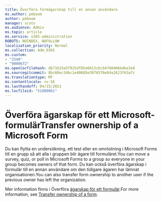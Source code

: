 ```yaml
---
title: Överföra formägarskap till en annan användare
ms.author: pebaum
author: pebaum
manager: scotv
ms.audience: Admin
ms.topic: article
ms.service: o365-administration
ROBOTS: NOINDEX, NOFOLLOW
localization_priority: Normal
ms.collection: Adm_O365
ms.custom:
- "2548"
- "9000672"
ms.openlocfilehash: db71635a5f925df85e6613c6cb4760406b4be3e8
ms.sourcegitcommit: 8bc60ec34bc1e40685e3976576e04a2623f63a7c
ms.translationtype: MT
ms.contentlocale: sv-SE
ms.lasthandoff: 04/15/2021
ms.locfileid: "51809061"
---
```

# <a name="transfer-ownership-of-a-microsoft-form"></a><span data-ttu-id="58335-102">Överföra ägarskap för ett Microsoft-formulär</span><span class="sxs-lookup"><span data-stu-id="58335-102">Transfer ownership of a Microsoft Form</span></span>

<span data-ttu-id="58335-103">Du kan flytta en undersökning, ett test eller en omröstning i Microsoft Forms till en grupp så att alla i gruppen blir ägare till formuläret.</span><span class="sxs-lookup"><span data-stu-id="58335-103">You can move a survey, quiz, or poll in Microsoft Forms to a group so everyone in your group becomes owners of that form.</span></span> <span data-ttu-id="58335-104">Du kan också överföra ägarskap i formulär till en annan användare om den tidigare ägaren har lämnat organisationen.</span><span class="sxs-lookup"><span data-stu-id="58335-104">You can also transfer form ownership to another user if the previous owner has left the organization.</span></span>

<span data-ttu-id="58335-105">Mer information finns i Överföra [ägarskap för ett formulär](https://support.office.com/article/Transfer-ownership-of-a-form-921a6361-a4e5-44ea-bce9-c4ed63aa54b4).</span><span class="sxs-lookup"><span data-stu-id="58335-105">For more information, see [Transfer ownership of a form](https://support.office.com/article/Transfer-ownership-of-a-form-921a6361-a4e5-44ea-bce9-c4ed63aa54b4).</span></span>